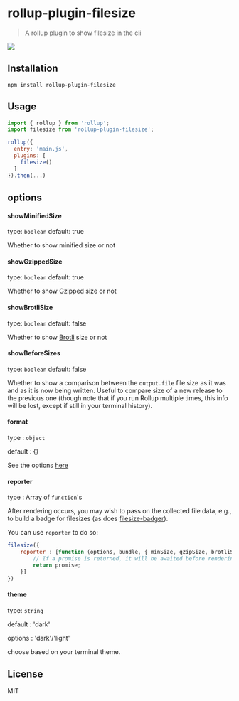 # rollup-plugin-filesize

> A rollup plugin to show filesize in the cli

![](screen.png)

## Installation

```
npm install rollup-plugin-filesize
```

## Usage

```js
import { rollup } from 'rollup';
import filesize from 'rollup-plugin-filesize';

rollup({
  entry: 'main.js',
  plugins: [
    filesize()
  ]
}).then(...)
```

## options

#### showMinifiedSize
type: `boolean`
default: true

Whether to show minified size or not

#### showGzippedSize
type: `boolean`
default: true

Whether to show Gzipped size or not

#### showBrotliSize
type: `boolean`
default: false

Whether to show [Brotli](https://www.wikiwand.com/en/Brotli) size or not

#### showBeforeSizes
type: `boolean`
default: false

Whether to show a comparison between the `output.file` file size as it was
and as it is now being written. Useful to compare size of a new release to
the previous one (though note that if you run Rollup multiple times, this
info will be lost, except if still in your terminal history).

#### format
type : `object`

default : {}

See the options [here](https://github.com/avoidwork/filesize.js)

#### reporter
type : Array of `function`'s

After rendering occurs, you may wish to pass on the collected file data,
e.g., to build a badge for filesizes (as does [filesize-badger](https://github.com/brettz9/filesize-badger)).

You can use `reporter` to do so:

```js
filesize({
	reporter : [function (options, bundle, { minSize, gzipSize, brotliSize, bundleSize }){
		// If a promise is returned, it will be awaited before rendering.
		return promise;
	}]
})
```

#### theme
type: `string`

default : 'dark'

options : 'dark'/'light'

choose based on your terminal theme.



## License
MIT
